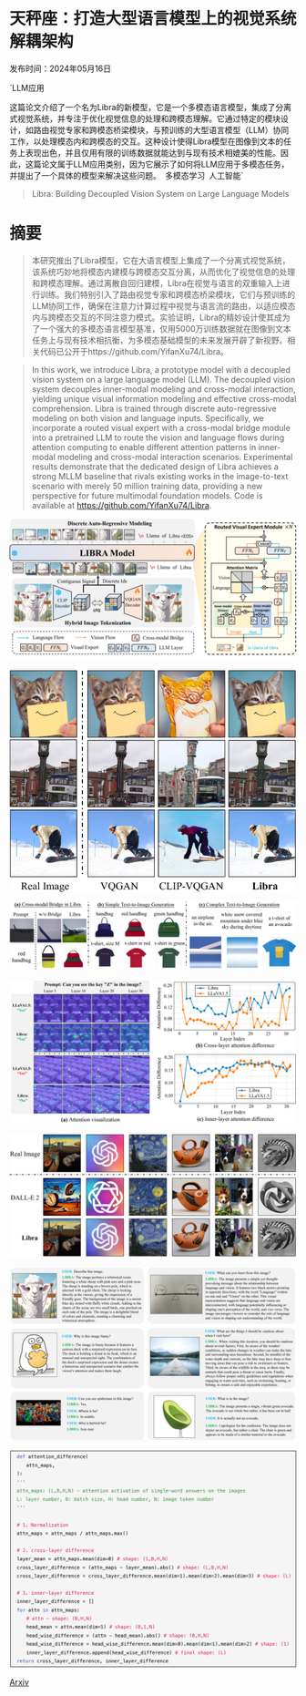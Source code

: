 # 天秤座：打造大型语言模型上的视觉系统解耦架构

发布时间：2024年05月16日

`LLM应用

这篇论文介绍了一个名为Libra的新模型，它是一个多模态语言模型，集成了分离式视觉系统，并专注于优化视觉信息的处理和跨模态理解。它通过特定的模块设计，如路由视觉专家和跨模态桥梁模块，与预训练的大型语言模型（LLM）协同工作，以处理模态内和跨模态的交互。这种设计使得Libra模型在图像到文本的任务上表现出色，并且仅用有限的训练数据就能达到与现有技术相媲美的性能。因此，这篇论文属于LLM应用类别，因为它展示了如何将LLM应用于多模态任务，并提出了一个具体的模型来解决这些问题。` `多模态学习` `人工智能`

> Libra: Building Decoupled Vision System on Large Language Models

# 摘要

> 本研究推出了Libra模型，它在大语言模型上集成了一个分离式视觉系统，该系统巧妙地将模态内建模与跨模态交互分离，从而优化了视觉信息的处理和跨模态理解。通过离散自回归建模，Libra在视觉与语言的双重输入上进行训练。我们特别引入了路由视觉专家和跨模态桥梁模块，它们与预训练的LLM协同工作，确保在注意力计算过程中视觉与语言流的路由，以适应模态内与跨模态交互的不同注意力模式。实验证明，Libra的精妙设计使其成为了一个强大的多模态语言模型基准，仅用5000万训练数据就在图像到文本任务上与现有技术相抗衡，为多模态基础模型的未来发展开辟了新视野。相关代码已公开于https://github.com/YifanXu74/Libra。

> In this work, we introduce Libra, a prototype model with a decoupled vision system on a large language model (LLM). The decoupled vision system decouples inner-modal modeling and cross-modal interaction, yielding unique visual information modeling and effective cross-modal comprehension. Libra is trained through discrete auto-regressive modeling on both vision and language inputs. Specifically, we incorporate a routed visual expert with a cross-modal bridge module into a pretrained LLM to route the vision and language flows during attention computing to enable different attention patterns in inner-modal modeling and cross-modal interaction scenarios. Experimental results demonstrate that the dedicated design of Libra achieves a strong MLLM baseline that rivals existing works in the image-to-text scenario with merely 50 million training data, providing a new perspective for future multimodal foundation models. Code is available at https://github.com/YifanXu74/Libra.

![天秤座：打造大型语言模型上的视觉系统解耦架构](../../../paper_images/2405.10140/x1.png)

![天秤座：打造大型语言模型上的视觉系统解耦架构](../../../paper_images/2405.10140/x2.png)

![天秤座：打造大型语言模型上的视觉系统解耦架构](../../../paper_images/2405.10140/x3.png)

![天秤座：打造大型语言模型上的视觉系统解耦架构](../../../paper_images/2405.10140/x4.png)

![天秤座：打造大型语言模型上的视觉系统解耦架构](../../../paper_images/2405.10140/x5.png)

![天秤座：打造大型语言模型上的视觉系统解耦架构](../../../paper_images/2405.10140/x6.png)

![天秤座：打造大型语言模型上的视觉系统解耦架构](../../../paper_images/2405.10140/x7.png)

[Arxiv](https://arxiv.org/abs/2405.10140)